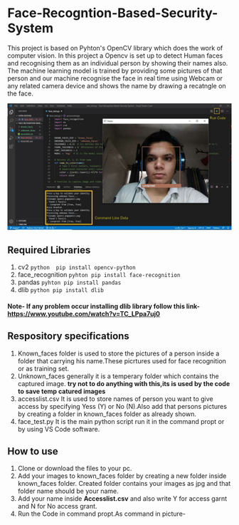 # Face-Recogntion-Based-Security-System

This project is based on Pyhton's OpenCV library which does the work of computer vision. In this project a Opencv is set up to detect Human faces and recognising them as an individual person by showing their names also. The machine learning model is trained by providing some pictures of that person and our machine recognise the face in real time using Webcam or any related camera device and shows the name by drawing a recatngle on the face.   

![](exampleoutput.jpg)

## Required Libraries 
1. cv2                ```python 
                      pip install opencv-python
                      ```
2. face_recognition   ```pyhton
                      pip install face-recognition
                      ```
3. pandas             ```pyhton
                      pip install pandas
                      ```
4. dlib               ```python
                      pip install dlib
                      ```
#### Note- If any problem occur installing dlib library follow this link- https://www.youtube.com/watch?v=TC_LPpa7uj0 

## Respository specifications
1. Known_faces folder is used to store the pictures of a person inside a folder that carrying his name.These picrtures used for face recognition or as training set.
2. Unknown_faces generally it is a temperary folder which contains the captured image. **try not to do anything with this,its is used by the code to save temp catured images**
3. accesslist.csv It is used to store names of person you want to give access by specifying Yess (Y) or No (N).Also add that persons pictures by creating a folder in known_faces folder as already shown.
4. face_test.py It is the main python script run it in the command propt or by using VS Code software.


## How to use 
1. Clone or download the files to your pc.
2. Add your images to known_faces folder by creating a new folder inside known_faces folder. Created folder contains your images as jpg and that folder name should be your name.
3. Add your name inside **Accesslist.csv** and also write Y for access garnt and N for No access grant.
4. Run the Code in command propt.As command in picture-


